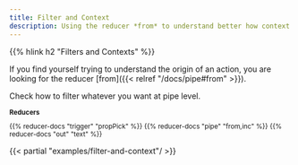 ```yaml
---
title: Filter and Context
description: Using the reducer *from* to understand better how context works and how to manage to filter them properly.
---
```


{{% hlink h2 "Filters and Contexts" %}}

If you find yourself trying to understand the origin of an action, you are looking for the reducer [from]({{< relref "/docs/pipe#from" >}}).

Check how to filter whatever you want at pipe level.

<small>

**Reducers**

{{% reducer-docs "trigger" "propPick" %}}
{{% reducer-docs "pipe" "from,inc" %}}
{{% reducer-docs "out" "text" %}}

</small>

{{< partial "examples/filter-and-context"/ >}}
